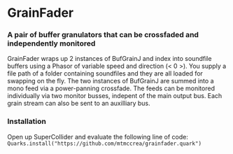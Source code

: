 # GrainFader

### A pair of buffer granulators that can be crossfaded and independently monitored

GrainFader wraps up 2 instances of BufGrainJ and index into soundfile buffers using a Phasor of variable speed and direction (< 0 >). You supply a file path of a folder containing soundfiles and they are all loaded for swapping on the fly. The two instances of BufGrainJ are summed into a mono feed via a power-panning crossfade. The feeds can be monitored individually via two monitor busses, indepent of the main output bus. Each grain stream can also be sent to an auxilliary bus.

### Installation

Open up SuperCollider and evaluate the following line of code:
`Quarks.install("https://github.com/mtmccrea/grainfader.quark")`
